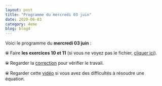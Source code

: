 ```yaml
---
layout: post
title: "Programme du mercredi 03 juin"
date: 2020-06-03
category: 4eme
blog: blog4
---
```


Voici le programme du <b>mercredi 03 juin</b> :

⦿ Faire <b>les exercices 10 et 11</b> (si vous ne voyez pas le fichier, <a href="/exercices/4eme/4eme_exercices_mercredi_03_juin_2020.pdf">cliquer ici</a>). 

<object data="/exercices/4eme/4eme_exercices_mercredi_03_juin_2020.pdf" width="100%" height="500" type='application/pdf'></object>

⦿ Regarder la <a class="correction" href="/exercices/4eme/4eme_exercices_mercredi_03_juin_2020_corrections.pdf">correction</a> pour vérifier le travail.

⦿ Regarder cette <a class="video" href="https://youtu.be/uV_EmbYu9_E">vidéo</a> si vous avez des difficultés à résoudre une équation.
